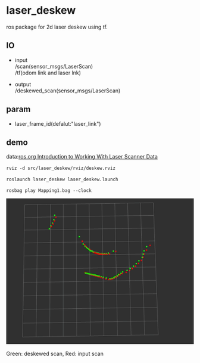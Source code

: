 # laser_deskew
ros package for 2d laser deskew using tf.

## IO

- input  
/scan(sensor_msgs/LaserScan)  
/tf(odom link and laser lnk)

- output  
/deskewed_scan(sensor_msgs/LaserScan)

## param
- laser_frame_id(defalut:"laser_link")

## demo

data:[ros.org Introduction to Working With Laser Scanner Data](http://wiki.ros.org/laser_pipeline/Tutorials/IntroductionToWorkingWithLaserScannerData)

```
rviz -d src/laser_deskew/rviz/deskew.rviz 
```

```
roslaunch laser_deskew laser_deskew.launch
```

```
rosbag play Mapping1.bag --clock
```

<img src="./images/deskew.gif" width="640px">

Green: deskewed scan, Red: input scan

